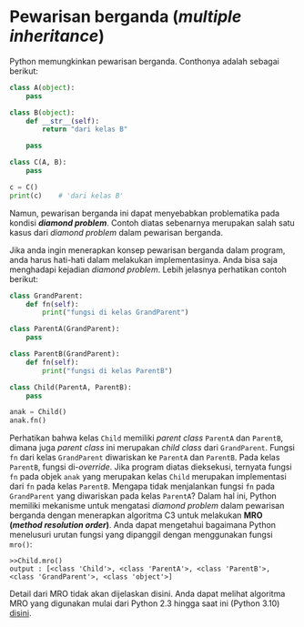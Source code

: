 # Pewarisan berganda (*multiple inheritance*)

Python memungkinkan pewarisan berganda. Conthonya adalah sebagai berikut:

```Python
class A(object):
    pass

class B(object):
    def __str__(self):
        return "dari kelas B"

    pass

class C(A, B):
    pass

c = C()
print(c)    # 'dari kelas B'
```

Namun, pewarisan berganda ini dapat menyebabkan problematika pada kondisi ***diamond problem***. Contoh diatas sebenarnya merupakan salah satu kasus dari *diamond problem* dalam pewarisan berganda.

Jika anda ingin menerapkan konsep pewarisan berganda dalam program, anda harus hati-hati dalam melakukan implementasinya. Anda bisa saja menghadapi kejadian *diamond problem*. Lebih jelasnya perhatikan contoh berikut:

```Python
class GrandParent:
    def fn(self):
        print("fungsi di kelas GrandParent")

class ParentA(GrandParent):
    pass

class ParentB(GrandParent):
    def fn(self):
        print("fungsi di kelas ParentB")

class Child(ParentA, ParentB):
    pass

anak = Child()
anak.fn()
```

Perhatikan bahwa kelas `Child` memiliki *parent class* `ParentA` dan `ParentB`, dimana juga *parent class* ini merupakan *child class* dari `GrandParent`. Fungsi `fn` dari kelas `GrandParent` diwariskan ke `ParentA` dan `ParentB`. Pada kelas `ParentB`, fungsi di-*override*. Jika program diatas dieksekusi, ternyata fungsi `fn` pada objek `anak` yang merupakan kelas `Child` merupakan implementasi dari `fn` pada kelas `ParentB`. Mengapa tidak menjalankan fungsi `fn` pada `GrandParent` yang diwariskan pada kelas `ParentA`? Dalam hal ini, Python memiliki mekanisme untuk mengatasi *diamond problem* dalam pewarisan berganda dengan menerapkan algoritma C3 untuk melakukan **MRO (*method resolution order*)**. Anda dapat mengetahui bagaimana Python menelusuri urutan fungsi yang dipanggil dengan menggunakan fungsi `mro()`:

```console
>>Child.mro()
output : [<class 'Child'>, <class 'ParentA'>, <class 'ParentB'>, <class 'GrandParent'>, <class 'object'>]
```

Detail dari MRO tidak akan dijelaskan disini. Anda dapat melihat algoritma MRO yang digunakan mulai dari Python 2.3 hingga saat ini (Python 3.10) [disini](https://www.python.org/download/releases/2.3/mro/).
